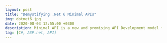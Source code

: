 ```yaml
---
layout: post
title: "Demystifying .Net 6 Minimal APIs"
img: dotnet6.jpg
date: 2020-08-03 12:55:00 +0300
description: Minimal API is a new and promising API Development model for building lightweight Web APIs..
tag: [C#, ASP.net, API]
---
```

